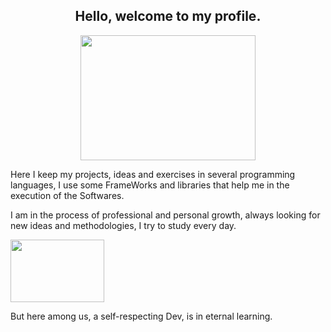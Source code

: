 <h2 align="center">Hello, welcome to my profile.</h2>
<p align="center">
<img src="https://media.giphy.com/media/3oEjHQn7PBRvy9A5mE/giphy.gif" width="280" height="200">
<p>
<p>Here I keep my projects, ideas and exercises in several programming languages, I use some FrameWorks and libraries that help me in the execution of the Softwares.</p>

<p>I am in the process of professional and personal growth, always looking for new ideas and methodologies, I try to study every day.</p>
<p align="">
<img src="https://media.giphy.com/media/IpeYSEZshTefe/giphy.gif" width="150" height="100">
<p>
<p>But here among us, a self-respecting Dev, is in eternal learning.</p>




<!--
**jeff77araujo/jeff77araujo** is a ✨ _special_ ✨ repository because its `README.md` (this file) appears on your GitHub profile.

Here are some ideas to get you started:

- 🔭 I’m currently working on ...
- 🌱 I’m currently learning ...
- 👯 I’m looking to collaborate on ...
- 🤔 I’m looking for help with ...
- 💬 Ask me about ...
- 📫 How to reach me: ...
- 😄 Pronouns: ...
- ⚡ Fun fact: ...
-->

